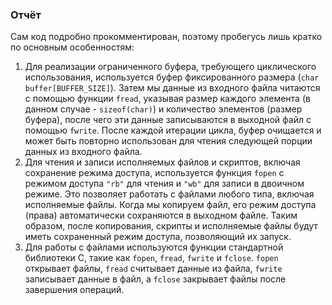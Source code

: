 ### Отчёт

Сам код подробно прокомментирован, поэтому пробегусь лишь кратко по основным особенностям:

1. Для реализации ограниченного буфера, требующего циклического использования, используется буфер фиксированного размера (`char buffer[BUFFER_SIZE]`). Затем мы  данные из входного файла читаются с помощью функции `fread`, указывая размер каждого элемента (в данном случае - `sizeof(char)`) и количество элементов (размер буфера), после чего эти данные записываются в выходной файл с помощью `fwrite`. После каждой итерации цикла, буфер очищается и может быть повторно использован для чтения следующей порции данных из входного файла.
2. Для чтения и записи исполняемых файлов и скриптов, включая сохранение режима доступа, используется функция `fopen` с режимом доступа `"rb"` для чтения и `"wb"` для записи в двоичном режиме. Это позволяет работать с файлами любого типа, включая исполняемые файлы. Когда мы копируем файл, его режим доступа (права) автоматически сохраняются в выходном файле. Таким образом, после копирования, скрипты и исполняемые файлы будут иметь сохраненный режим доступа, позволяющий их запуск.
3. Для работы с файлами используются функции стандартной библиотеки C, такие как `fopen`, `fread`, `fwrite` и `fclose`. `fopen` открывает файлы, `fread` считывает данные из файла, `fwrite` записывает данные в файл, а `fclose` закрывает файлы после завершения операций.
